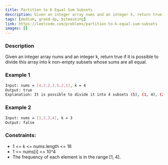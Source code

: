 ```yaml
---
title: Partition to K Equal Sum Subsets
description: Given an integer array nums and an integer k, return true if it is possible to divide this array into k non-empty subsets whose sums are all equal.
tags: [medium, grand-dp, bitmasking]
link: https://leetcode.com/problems/partition-to-k-equal-sum-subsets
images: []
---
```


### Description

Given an integer array nums and an integer k, return true if it is possible to divide this array into k non-empty subsets whose sums are all equal.

### Example 1

```bash
Input: nums = [4,3,2,3,5,2,1], k = 4
Output: true
Explanation: It is possible to divide it into 4 subsets (5), (1, 4), (2,3), (2,3) with equal sums.
```

### Example 2

```bash
Input: nums = [1,2,3,4], k = 3
Output: false
```

### Constraints:

- 1 <= k <= nums.length <= 16
- 1 <= nums[i] <= 10^4
- The frequency of each element is in the range [1, 4].